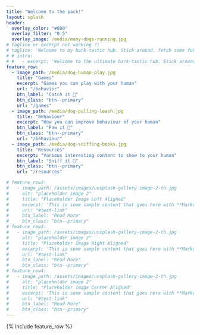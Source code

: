 ```yaml
---
title: "Welcome to the pack!"
layout: splash
header:
  overlay_color: "#000"
  overlay_filter: "0.5"
  overlay_image: /media/many-dogs-running.jpg
# tagline or excerpt not working ?!
# tagline: 'Welcome to my bark-tastic hub. Stick around, fetch some fun, and let's make this the paw-fect place for all us friends to hang out.'
# # intro: 
# #   - excerpt: 'Welcome to the ultimate bark-tastic hub. Stick around, fetch some fun, and let's make this the paw-fect place for all us friends to hang out. '
feature_row:
  - image_path: /media/dog-human-play.jpg
    title: "Games"
    excerpt: "Games you can play with your human"
    url: "/behavior"
    btn_label: "Catch it 🦴"
    btn_class: "btn--primary"
    url: "/games"
  - image_path: /media/dog-pulling-leash.jpg
    title: "Behaviour"
    excerpt: "How you can improve behaviour of your human"
    btn_label: "Paw it 🐾"
    btn_class: "btn--primary"
    url: "/behaviour"
  - image_path: /media/dog-sniffing-books.jpg
    title: "Resources"
    excerpt: "Various interesting content to show to your human"
    btn_label: "Sniff it 🐶"
    btn_class: "btn--primary"
    url: "/resources"

# feature_row2:
#   - image_path: /assets/images/unsplash-gallery-image-2-th.jpg
#     alt: "placeholder image 2"
#     title: "Placeholder Image Left Aligned"
#     excerpt: 'This is some sample content that goes here with **Markdown** formatting. Left aligned with `type="left"`'
#     url: "#test-link"
#     btn_label: "Read More"
#     btn_class: "btn--primary"
# feature_row3:
#   - image_path: /assets/images/unsplash-gallery-image-2-th.jpg
#     alt: "placeholder image 2"
#     title: "Placeholder Image Right Aligned"
#     excerpt: 'This is some sample content that goes here with **Markdown** formatting. Right aligned with `type="right"`'
#     url: "#test-link"
#     btn_label: "Read More"
#     btn_class: "btn--primary"
# feature_row4:
#   - image_path: /assets/images/unsplash-gallery-image-2-th.jpg
#     alt: "placeholder image 2"
#     title: "Placeholder Image Center Aligned"
#     excerpt: 'This is some sample content that goes here with **Markdown** formatting. Centered with `type="center"`'
#     url: "#test-link"
#     btn_label: "Read More"
#     btn_class: "btn--primary"
---
```



<!-- {% include feature_row id="intro" type="center" %} -->


{% include feature_row %}

<!--{% include feature_row id="feature_row2" type="left" %}

{% include feature_row id="feature_row3" type="right" %}

{% include feature_row id="feature_row4" type="center" %} -->